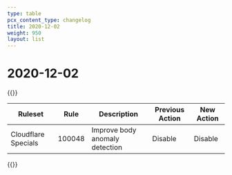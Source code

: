 ```yaml
---
type: table
pcx_content_type: changelog
title: 2020-12-02
weight: 950
layout: list
---
```


# 2020-12-02

{{<table-wrap>}}

<table style="width: 100%">
  <thead>
    <tr>
      <th>Ruleset</th>
      <th>Rule</th>
      <th>Description</th>
      <th>Previous Action</th>
      <th>New Action</th>
    </tr>
  </thead>
  <tbody>
    <tr>
      <td>Cloudflare Specials</td>
      <td>100048</td>
      <td>Improve body anomaly detection</td>
      <td>Disable</td>
      <td>Disable</td>
    </tr>
  </tbody>
</table>
{{</table-wrap>}}
